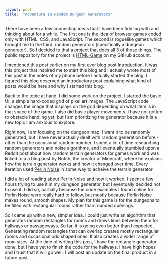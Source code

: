 ```yaml
---
layout: post
title:  "Adventure In Random Dungeon Generators"
---
```


There have been a few connecting ideas that I have been fiddling with and thinking about for a while. The first one is the idea of browser games coded only with HTML, CSS, and JavaScript. The second is roguelike games which brought me to the third, random generators (specifically a dungeon generator). So I decided to that a project that does all 3 of those things. The public repository for the project is [HTML-Game](https://github.com/marcelaf7/HTML-Game) on my GitHub account.

I mentioned this post earlier on my first ever blog post [Introduction](http://marcelfiore.com/blog/2018/10/03/introduction.html). It was this project that inspired me to start this blog and I actually wrote most of this post in the notes of my phone before I actually started the blog. I figured this blog deserved an introductory post explaining what kind of posts would be here and why I started this blog.

Back to the topic at hand, I did some work on the project. I started the basic UI; a simple hard-coded grid of pixel art images. The JavaScript code changes the image that displays on the grid depending on what item is in that space of the game. I also did basic player movements. I have not gotten to obstacle handling yet, but I am prioritizing the generator because it is a new topic I am anxious to explore.

Right now, I am focusing on the dungeon map. I want it to be randomly generated, but I have never actually dealt with random generation before - other than the occasional random number. I spent a lot of time researching random generators and noise algorithms, and I eventually stumbled upon a Reddit post about how random terrain generators for games work and was linked to a a blog post by Notch, the creator of Minecraft, where he explains how the terrain generator works and how it changed over time. Every iteration used [Perlin Noise](https://en.wikipedia.org/wiki/Perlin_noise) in some way to acheive the terrain generator.

I did a lot of reading about Perlin Noise and how it worked. I spent a few hours trying to use it in my dungeon generator, but I eventually decided not to use it. I did so, partially because the code examples I found online for Perlin Noise were really hard to follow, but mostly because Perlin Noise makes round, smooth shapes. My plan for this game is for the dungeons to be filled with rectangular rooms rather than rounded openings.

So I came up with a new, simpler idea. I could just write an algorithm that generates random rectangles for rooms and draws lines between them for hallways or passageways. So far, it is going even better than I expected. Generating random rectangles that can overlap creates mostly rectangular rooms and occasional odd shaped ones. It also creates a wider range of room sizes. At the time of writing this post, I have the rectangle generator done, but I have yet to finish the code for the hallways. I have high hopes and I trust that it will go well. I will post an update on the final product in a future post.